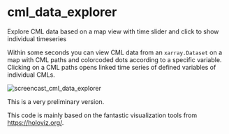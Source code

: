 # cml_data_explorer
Explore CML data based on a map view with time slider and click to show individual timeseries

Within some seconds you can view CML data from an `xarray.Dataset` on a map with CML paths and colorcoded dots according to a specific variable. Clicking on a CML paths opens linked time series of defined variables of individual CMLs.

![screencast_cml_data_explorer](https://user-images.githubusercontent.com/102827/196059941-01d4092a-66fa-4e56-a7fc-c3fec5f8f156.gif)

This is a very preliminary version. 

This code is mainly based on the fantastic visualization tools from https://holoviz.org/.
